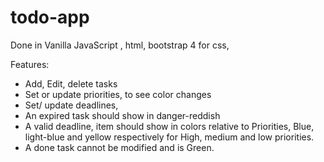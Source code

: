 # todo-app
Done in Vanilla JavaScript , html, bootstrap 4 for css,  

Features:
-  Add, Edit, delete tasks
-  Set or update priorities, to see color changes
- Set/ update deadlines, 
-    An expired task should show in danger-reddish
-    A valid deadline, item should show in colors relative to Priorities, Blue, light-blue and yellow respectively for High, medium and low priorities.
-    A done task cannot be modified and is Green.
    
